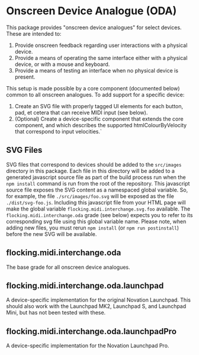 # Onscreen Device Analogue (ODA)

This package provides "onscreen device analogues" for select devices.  These are intended to:

1. Provide onscreen feedback regarding user interactions with a physical device.
2. Provide a means of operating the same interface either with a physical device, or with a mouse and keyboard.
3. Provide a means of testing an interface when no physical device is present.

This setup is made possible by a core component (documented below) common to all onscreen analogues.  To add support
for a specific device:

1. Create an SVG file with properly tagged UI elements for each button, pad, et cetera that can receive MIDI input (see
   below).
2. (Optional) Create a device-specific component that extends the core component, and which describes the supported
   htmlColourByVelocity that correspond to input velocities.`

## SVG Files

SVG files that correspond to devices should be added to the `src/images` directory in this package.  Each file in this
directory will be added to a generated javascript source file as part of the build process run when the `npm install`
command is run from the root of the repository.  This javascript source file exposes the SVG content as a namespaced
global variable.  So, for example, the file `./src/images/foo.svg` will be exposed as the file `./dist/svg-foo.js`.
Including this javascript file from your HTML page will make the global variable `flocking.midi.interchange.svg.foo`
available.  The `flocking.midi.interchange.oda` grade (see below) expects you to refer to its corresponding svg file
using this global variable name.  Please note, when adding new files, you must rerun `npm install` (or `npm run
postinstall`) before the new SVG will be available.

## flocking.midi.interchange.oda

The base grade for all onscreen device analogues.

## flocking.midi.interchange.oda.launchpad

A device-specific implementation for the original Novation Launchpad.  This should also work with the Launchpad MK2,
Launchpad S, and Launchpad Mini, but has not been tested with these.

## flocking.midi.interchange.oda.launchpadPro

A device-specific implementation for the Novation Launchpad Pro.
